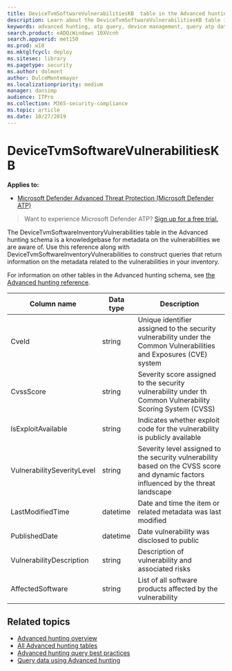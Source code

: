 ```yaml
---
title: DeviceTvmSoftwareVulnerabilitiesKB  table in the Advanced hunting schema
description: Learn about the DeviceTvmSoftwareVulnerabilitiesKB table in the Advanced hunting schema, such as CVE ID, CVSS score, exploit availability, vulnerability severity, last modified time, date the vulnerability was disclosed to public, and affected software in your network. 
keywords: advanced hunting, atp query, device management, query atp data, query tvm data, query software vulnerability inventory, intellisense, atp telemetry, events, events telemetry, azure log analytics, description, DeviceTvmSoftwareVulnerabilitiesKB 
search.product: eADQiWindows 10XVcnh
search.appverid: met150
ms.prod: w10
ms.mktglfcycl: deploy
ms.sitesec: library
ms.pagetype: security
ms.author: dolmont
author: DulceMontemayor
ms.localizationpriority: medium
manager: dansimp
audience: ITPro
ms.collection: M365-security-compliance 
ms.topic: article
ms.date: 10/27/2019
---
```


# DeviceTvmSoftwareVulnerabilitiesKB 

**Applies to:**

- [Microsoft Defender Advanced Threat Protection (Microsoft Defender ATP)](https://go.microsoft.com/fwlink/p/?linkid=2069559)

>Want to experience Microsoft Defender ATP? [Sign up for a free trial.](https://www.microsoft.com/en-us/WindowsForBusiness/windows-atp?ocid=docs-wdatp-advancedhuntingref-abovefoldlink)

The DeviceTvmSoftwareInventoryVulnerabilities table in the Advanced hunting schema is a knowledgebase for metadata  on the vulnerabilities we are aware of. Use this reference along with DeviceTvmSoftwareInventoryVulnerabilities to construct queries that return information on the metadata related to the vulnerabilities in your inventory.

For information on other tables in the Advanced hunting schema, see [the Advanced hunting reference](advanced-hunting-reference.md).

| Column name | Data type | Description |
|-------------|-----------|-------------|
| CveId | string | Unique identifier assigned to the security vulnerability under the Common Vulnerabilities and Exposures (CVE) system|
| CvssScore | string | Severity score assigned to the security vulnerability under th Common Vulnerability Scoring System (CVSS)|
| IsExploitAvailable | string | Indicates whether exploit code for the vulnerability is publicly available|
| VulnerabilitySeverityLevel | string | Severity level assigned to the security vulnerability based on the CVSS score and dynamic factors influenced by the threat landscape|
| LastModifiedTime | datetime | Date and time the item or related metadata was last modified|
| PublishedDate | datetime | Date vulnerability was disclosed to public|
| VulnerabilityDescription | string | Description of vulnerability and associated risks|
| AffectedSoftware | string | List of all software products affected by the vulnerability|

## Related topics

- [Advanced hunting overview](overview-hunting.md)
- [All Advanced hunting tables](advanced-hunting-reference.md)
- [Advanced hunting query best practices](advanced-hunting-best-practices.md)
- [Query data using Advanced hunting](advanced-hunting.md)
